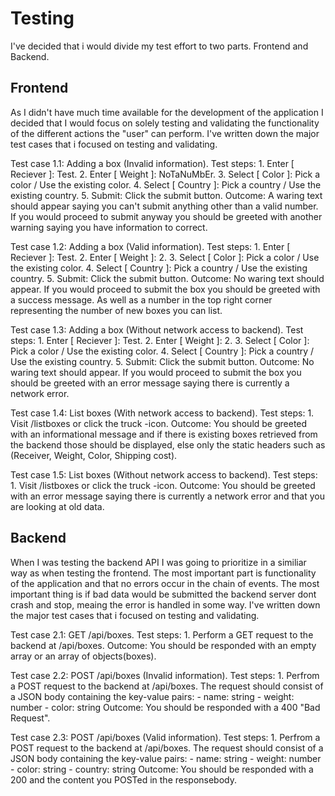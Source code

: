 # Testing

I've decided that i would divide my test effort to two parts. Frontend and Backend.

## Frontend

As I didn't have much time available for the development of the application I decided that I would focus on solely testing and validating the functionality of the different actions the "user" can perform. I've written down the major test cases that i focused on testing and validating.

Test case 1.1: Adding a box (Invalid information).
  Test steps:
    1. Enter [ Reciever ]: Test.
    2. Enter [ Weight ]: NoTaNuMbEr.
    3. Select [ Color ]: Pick a color / Use the existing color.
    4. Select [ Country ]: Pick a country / Use the existing country.
    5. Submit: Click the submit button.
  Outcome:
    A waring text should appear saying you can't submit anything other than a valid number. If you would proceed to submit anyway you should be greeted with another warning saying you have information to correct.

Test case 1.2: Adding a box (Valid information).
  Test steps:
    1. Enter [ Reciever ]: Test.
    2. Enter [ Weight ]: 2.
    3. Select [ Color ]: Pick a color / Use the existing color.
    4. Select [ Country ]: Pick a country / Use the existing country.
    5. Submit: Click the submit button.
  Outcome:
    No waring text should appear. If you would proceed to submit the box you should be greeted with a success message. As well as a number in the top right corner representing the number of new boxes you can list.

Test case 1.3: Adding a box (Without network access to backend).
  Test steps:
    1. Enter [ Reciever ]: Test.
    2. Enter [ Weight ]: 2.
    3. Select [ Color ]: Pick a color / Use the existing color.
    4. Select [ Country ]: Pick a country / Use the existing country.
    5. Submit: Click the submit button.
  Outcome:
    No waring text should appear. If you would proceed to submit the box you should be greeted with an error message saying there is currently a network error.

Test case 1.4: List boxes (With network access to backend).
  Test steps:
    1. Visit /listboxes or click the truck -icon.
  Outcome:
    You should be greeted with an informational message and if there is existing boxes retrieved from the backend those should be displayed, else only the static headers such as (Receiver, Weight, Color, Shipping cost).

Test case 1.5: List boxes (Without network access to backend).
  Test steps:
    1. Visit /listboxes or click the truck -icon.
  Outcome:
    You should be greeted with an error message saying there is currently a network error and that you are looking at old data.

## Backend

When I was testing the backend API I was going to prioritize in a similiar way as when testing the frontend. The most important part is functionality of the application and that no errors occur in the chain of events. The most important thing is if bad data would be submitted the backend server dont crash and stop, meaing the error is handled in some way. I've written down the major test cases that i focused on testing and validating.

Test case 2.1: GET /api/boxes.
  Test steps:
    1. Perform a GET request to the backend at /api/boxes.
  Outcome:
    You should be responded with an empty array or an array of objects(boxes). 

Test case 2.2: POST /api/boxes (Invalid information).
  Test steps:
    1. Perfrom a POST request to the backend at /api/boxes. The request should consist of a JSON body containing the key-value pairs:
      - name: string
      - weight: number
      - color: string
  Outcome:
    You should be responded with a 400 "Bad Request".

Test case 2.3: POST /api/boxes (Valid information).
  Test steps:
    1. Perfrom a POST request to the backend at /api/boxes. The request should consist of a JSON body containing the key-value pairs:
      - name: string
      - weight: number
      - color: string
      - country: string
  Outcome:
    You should be responded with a 200 and the content you POSTed in the responsebody.